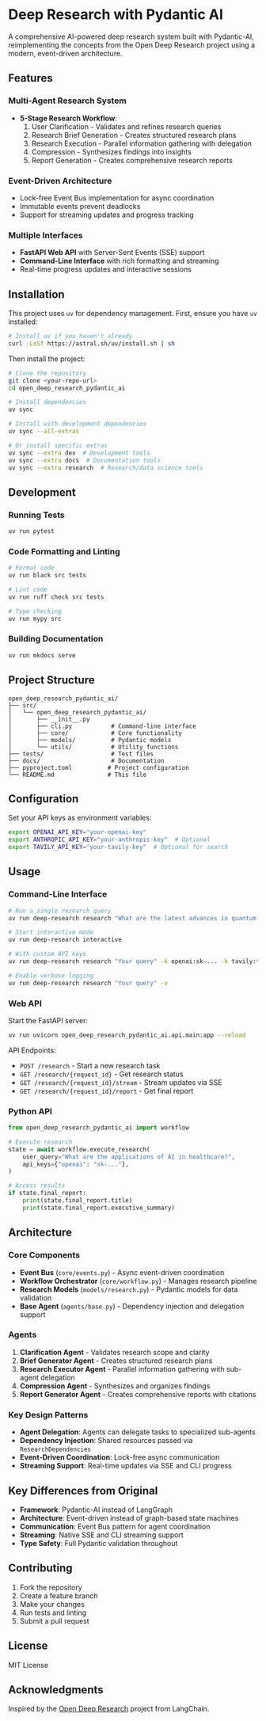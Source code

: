 # Deep Research with Pydantic AI

A comprehensive AI-powered deep research system built with Pydantic-AI, reimplementing the concepts from the Open Deep Research project using a modern, event-driven architecture.

## Features

### Multi-Agent Research System

- **5-Stage Research Workflow**:
  1. User Clarification - Validates and refines research queries
  2. Research Brief Generation - Creates structured research plans
  3. Research Execution - Parallel information gathering with delegation
  4. Compression - Synthesizes findings into insights
  5. Report Generation - Creates comprehensive research reports

### Event-Driven Architecture

- Lock-free Event Bus implementation for async coordination
- Immutable events prevent deadlocks
- Support for streaming updates and progress tracking

### Multiple Interfaces

- **FastAPI Web API** with Server-Sent Events (SSE) support
- **Command-Line Interface** with rich formatting and streaming
- Real-time progress updates and interactive sessions

## Installation

This project uses `uv` for dependency management. First, ensure you have `uv` installed:

```bash
# Install uv if you haven't already
curl -LsSf https://astral.sh/uv/install.sh | sh
```

Then install the project:

```bash
# Clone the repository
git clone <your-repo-url>
cd open_deep_research_pydantic_ai

# Install dependencies
uv sync

# Install with development dependencies
uv sync --all-extras

# Or install specific extras
uv sync --extra dev  # Development tools
uv sync --extra docs  # Documentation tools
uv sync --extra research  # Research/data science tools
```

## Development

### Running Tests

```bash
uv run pytest
```

### Code Formatting and Linting

```bash
# Format code
uv run black src tests

# Lint code
uv run ruff check src tests

# Type checking
uv run mypy src
```

### Building Documentation

```bash
uv run mkdocs serve
```

## Project Structure

```
open_deep_research_pydantic_ai/
├── src/
│   └── open_deep_research_pydantic_ai/
│       ├── __init__.py
│       ├── cli.py           # Command-line interface
│       ├── core/            # Core functionality
│       ├── models/          # Pydantic models
│       └── utils/           # Utility functions
├── tests/                   # Test files
├── docs/                    # Documentation
├── pyproject.toml          # Project configuration
└── README.md               # This file
```

## Configuration

Set your API keys as environment variables:

```bash
export OPENAI_API_KEY="your-openai-key"
export ANTHROPIC_API_KEY="your-anthropic-key"  # Optional
export TAVILY_API_KEY="your-tavily-key"  # Optional for search
```

## Usage

### Command-Line Interface

```bash
# Run a single research query
uv run deep-research research "What are the latest advances in quantum computing?"

# Start interactive mode
uv run deep-research interactive

# With custom API keys
uv run deep-research research "Your query" -k openai:sk-... -k tavily:tvly-...

# Enable verbose logging
uv run deep-research research "Your query" -v
```

### Web API

Start the FastAPI server:

```bash
uv run uvicorn open_deep_research_pydantic_ai.api.main:app --reload
```

API Endpoints:

- `POST /research` - Start a new research task
- `GET /research/{request_id}` - Get research status
- `GET /research/{request_id}/stream` - Stream updates via SSE
- `GET /research/{request_id}/report` - Get final report

### Python API

```python
from open_deep_research_pydantic_ai import workflow

# Execute research
state = await workflow.execute_research(
    user_query="What are the applications of AI in healthcare?",
    api_keys={"openai": "sk-..."},
)

# Access results
if state.final_report:
    print(state.final_report.title)
    print(state.final_report.executive_summary)
```

## Architecture

### Core Components

- **Event Bus** (`core/events.py`) - Async event-driven coordination
- **Workflow Orchestrator** (`core/workflow.py`) - Manages research pipeline
- **Research Models** (`models/research.py`) - Pydantic models for data validation
- **Base Agent** (`agents/base.py`) - Dependency injection and delegation support

### Agents

1. **Clarification Agent** - Validates research scope and clarity
2. **Brief Generator Agent** - Creates structured research plans
3. **Research Executor Agent** - Parallel information gathering with sub-agent delegation
4. **Compression Agent** - Synthesizes and organizes findings
5. **Report Generator Agent** - Creates comprehensive reports with citations

### Key Design Patterns

- **Agent Delegation**: Agents can delegate tasks to specialized sub-agents
- **Dependency Injection**: Shared resources passed via `ResearchDependencies`
- **Event-Driven Coordination**: Lock-free async communication
- **Streaming Support**: Real-time updates via SSE and CLI progress

## Key Differences from Original

- **Framework**: Pydantic-AI instead of LangGraph
- **Architecture**: Event-driven instead of graph-based state machines
- **Communication**: Event Bus pattern for agent coordination
- **Streaming**: Native SSE and CLI streaming support
- **Type Safety**: Full Pydantic validation throughout

## Contributing

1. Fork the repository
2. Create a feature branch
3. Make your changes
4. Run tests and linting
5. Submit a pull request

## License

MIT License

## Acknowledgments

Inspired by the [Open Deep Research](https://github.com/langchain-ai/open_deep_research) project from LangChain.

